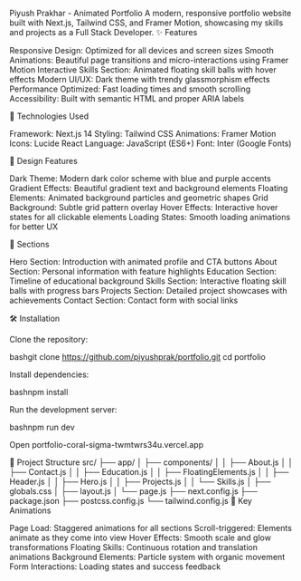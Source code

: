 Piyush Prakhar - Animated Portfolio
A modern, responsive portfolio website built with Next.js, Tailwind CSS, and Framer Motion, showcasing my skills and projects as a Full Stack Developer.
✨ Features

Responsive Design: Optimized for all devices and screen sizes
Smooth Animations: Beautiful page transitions and micro-interactions using Framer Motion
Interactive Skills Section: Animated floating skill balls with hover effects
Modern UI/UX: Dark theme with trendy glassmorphism effects
Performance Optimized: Fast loading times and smooth scrolling
Accessibility: Built with semantic HTML and proper ARIA labels

🚀 Technologies Used

Framework: Next.js 14
Styling: Tailwind CSS
Animations: Framer Motion
Icons: Lucide React
Language: JavaScript (ES6+)
Font: Inter (Google Fonts)

🎨 Design Features

Dark Theme: Modern dark color scheme with blue and purple accents
Gradient Effects: Beautiful gradient text and background elements
Floating Elements: Animated background particles and geometric shapes
Grid Background: Subtle grid pattern overlay
Hover Effects: Interactive hover states for all clickable elements
Loading States: Smooth loading animations for better UX

📱 Sections

Hero Section: Introduction with animated profile and CTA buttons
About Section: Personal information with feature highlights
Education Section: Timeline of educational background
Skills Section: Interactive floating skill balls with progress bars
Projects Section: Detailed project showcases with achievements
Contact Section: Contact form with social links

🛠️ Installation

Clone the repository:

bashgit clone https://github.com/piyushprak/portfolio.git
cd portfolio

Install dependencies:

bashnpm install

Run the development server:

bashnpm run dev

Open portfolio-coral-sigma-twmtwrs34u.vercel.app

📁 Project Structure
src/
├── app/
│   ├── components/
│   │   ├── About.js
│   │   ├── Contact.js
│   │   ├── Education.js
│   │   ├── FloatingElements.js
│   │   ├── Header.js
│   │   ├── Hero.js
│   │   ├── Projects.js
│   │   └── Skills.js
│   ├── globals.css
│   ├── layout.js
│   └── page.js
├── next.config.js
├── package.json
├── postcss.config.js
└── tailwind.config.js
🎯 Key Animations

Page Load: Staggered animations for all sections
Scroll-triggered: Elements animate as they come into view
Hover Effects: Smooth scale and glow transformations
Floating Skills: Continuous rotation and translation animations
Background Elements: Particle system with organic movement
Form Interactions: Loading states and success feedback
